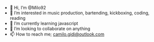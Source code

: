 - 👋 Hi, I’m @Milo92
- 👀 I’m interested in music production, bartending, kickboxing, coding, reading
- 🌱 I’m currently learning javascript
- 💞️ I’m looking to collaborate on anything
- 📫 How to reach me; camilo.gidi@outlook.com

<!---
Milo92/Milo92 is a ✨ special ✨ repository because its `README.md` (this file) appears on your GitHub profile.
You can click the Preview link to take a look at your changes.
--->
